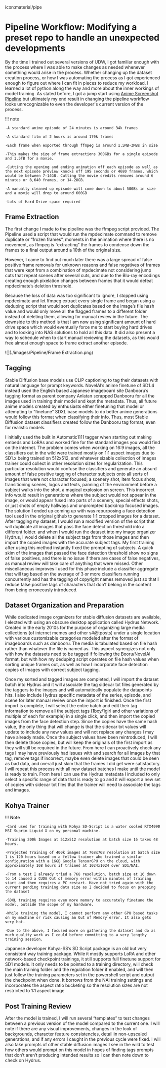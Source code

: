 icon:material/pipe
# Pipeline Workflow: Modifying a preset repo to handle an unexpected developments

By the time I trained out several versions of UDW, I got familiar enough with the process where I was able to make changes as needed whenever something would arise in the process. Whether changing up the dataset creation process, or how I was automating the process as I got experienced enough to figure out where I can fit in pieces to reduce my workload. I learned a lot of python along the way and more about the inner workings of model training. As stated before, I got a jump start using [Anime Screenshot Pipeline](https://github.com/cyber-meow/anime_screenshot_pipeline) but ultimately my end result in changing the pipeline workflow looks unrecognizable to even the developer's current version of the process.

!!! note
    
    -A standard anime episode of 24 minutes is around 34k frames
    
    -A standard film of 2 hours is around 170k frames
    
    -Each frame when exported through ffmpeg is around 1.5MB-3MBs in size
    
    -This makes the size of frame extractions 300GBs for a single episode and 1.5TB for a movie. 
    
    -Cutting the opening and ending animation off each episode as well as the next episode preview knocks off 195 seconds or 4680 frames, which would be between 7-14GB. Cutting the movie credits removes around 6 minutes or 8,640 frames, or 14-28GB.
    
    -A manually cleaned up episode will come down to about 50GBs in size and a movie will drop to around 600GB 
    
    -Lots of Hard Drive space required

## Frame Extraction 

The first change I made to the pipeline was the ffmpeg script provided. The Pipeline used a script that would run the mpdecimate command to remove duplicate or “frozen frames”, moments in the animation where there is no movement, as ffmpeg is “extracting” the frames to condense down the frames to a final output around a 10th of the original size. 

However, I came to find out much later there was a large spread of false positive frame removals for unknown reasons and false negatives of frames that were kept from a combination of mpdecimate not considering jump cuts that repeat scenes after several cuts, and due to the Blu-ray encodings creating enough pixelation changes between frames that it would defeat mpdecimate’s deletion threshold. 


Because the loss of data was too significant to ignore, I stopped using mpdecimate and let ffmpeg extract every single frame and began using a deduping script that would sort duplicates based on the image’s file hash value and would only move all the flagged frames to a different folder instead of deleting them, allowing for manual review in the future. The downside to this method is that I am now using significant amount of hard drive space which would eventually force me to start buying hard drives and to looking into NAS solutions to hold all this data. It did also present a way to schedule when to start manual reviewing the datasets, as this would free almost enough space to frame extract another episode.  

![](./images/Pipeline/Frame Extraction.png)

## Tagging
Stable Diffusion base models use CLIP captioning to tag their datasets with natural language for prompt keywords. NovelAI’s anime finetune of SD1.4 instead used the English based Japanese imageboard site Danbooru’s tagging format as parent company Anlatan scrapped Danbooru for all the images used in training their model and kept the metadata. Thus, all future anime models created by enthusiasts either finetuning that model or attempting to “finetune” SDXL base models to do better anime generations would follow this format when classifying their info. Thus, most Stable Diffusion dataset classifiers created follow the Danbooru tag format, even for realistic models.

I initially used the built in Automatic1111 tagger when starting out making embeds and LoRAs and worked fine for the standard images you would find on the internet. The problem comes when working on 16:9 images, all the classifiers out in the wild were trained mostly on 1:1 aspect images due to SD1.x being trained on 512x512, and whatever sizable collection of images trainer could collect in other resolution sizes for regularization. This particular resolution would confuse the classifiers and generate an absurd amount of false positive tagging of character subjects onto all sorts of images that were not character focused; a scenery shot, item focus shots, transitioning scenes, logos and texts, panning of the environment before a subject walks into the shot, a magical explosion on screen. This incorrect info would result in generations where the subject would not appear in the image, or would appear fused into parts of a scenery, special effects shots, or just shots of empty hallways and unprompted backdrop focused images. 
The solution I ended up coming up with was repurposing a face detection tool used in the original github to generate 1:1 cropped images for a dataset. After tagging my dataset, I would run a modified version of the script that will duplicate all images that pass the face detection threshold into a different folder. and when I would run the dataset into my image organizer Hydrus, I would delete all the subject tags from those images and then import the copied images with the accurate subject tags. 
My first training after using this method instantly fixed the prompting of subjects. A quick skim of the images that passed the face detection threshold show no signs of false positives, and there is no issue if there are cases of false negatives, as manual review will take care of anything that were missed. Other miscellaneous improves I used for this phase include a classifier aggregate that will tag based on the average of 3 or more classifiers running concurrently and has the tagging of copyright names removed just so that I reduce false positive tags of characters that don’t belong in the content from being erroneously introduced. 

## Dataset Organization and Preparation
While dedicated image organizers for stable diffusion datasets are available, I elected with using an obscure desktop application called Hydrus Network. Created in the early 2010s for the purpose of organizing large media collections (of internet memes and other s#@tposts) under a single location with various customizable categories modeled after the format of imageboards such as danbooru. The media is tabulated based on file hash rather than whatever the file is named as. This aspect synergizes not only with how the datasets need to be tagged if following the Booru/NovelAI format, but with how my deduping script operates on file hash values when sorting unique frames out, as well as how I incorporate face detection copies of images with correct subject tagging.

Once my sorted and tagged images are completed, I will import the dataset batch into Hydrus and it will associate the tag sidecar txt files generated by the taggers to the images and will automatically populate the datapoints hits. I also include Hydrus specific metadata of the series, episode, and scene for later manual review once the import is finished.
Once the first import is complete, I will select the entire batch and edit their tag information to remove all the subject tags (1boy/1girl and other variations of multiple of each for example) in a single click, and then import the copied images from the face detection step. Since the copies have the same hash value, the only thing that will change is that the sidecar txt values will update to include any new values and will not replace any changes I may have already made. Once the subject values have been reintroduced, I will then delete those copies, but will keep the originals of the first import as they will still be required in the future.
From here I can proactively check any tags I may have previously had issues with and search for all images by that tag, remove tags if incorrect, maybe even delete images that could be seen as bad data, and overall just skim that the frames I did get were satisfactory.
I will repeat this process with all new dataset batches I make until the model is ready to train. From here I can use the Hydrus metadata I included to only select a specific range of data that is ready to go and it will export a new set of copies with sidecar txt files that the trainer will need to associate the tags and images.

## Kohya Trainer
!!! Note

    -Card used for training with Kohya SD-Script is a water cooled RTX4090 MSI Suprim Liquid X on my personal machine.
    
    -Training 200k Images at 512x512 resolution at batch size 16 takes 48 hours. 
    
    -Projected Training of 400k images at 768x768 resolution at batch size 1 is 120 hours based on a fellow trainer who trained a similar configuration with a 16GB Google TensorGPU on the cloud, with approximately 168 hours if trained at 1024x1024 over SD1/NAI. 
    
    -From a test I already tried a 768 resolution, batch size at 16 down to 14 caused a CUDA Out of memory error within minutes of training start and then requires a PC restart. Have not tried again with the current pending training data size as I decided to focus on prepping the dataset
   
    -SDXL training requires even more memory to accurately finetune the model, outside the scope of my hardware.
    
    -While training the model, I cannot perform any other GPU based tasks on my machine or risk causing an Out of Memory error. It also gets very hot.
    
    -Due to the above, I focused more on gathering the dataset and do as much quality work as I could before committing to a very lengthy training session.

Japanese developer Kohya-SS’s SD Script package is an old but very consistent way training package. While it mostly supports LoRA and other network-based checkpoint trainings, it still supports full finetune support for SD1 models. It only needs to be pointed to a training directory, will check the main training folder and the regulation folder if enabled, and will then just follow the training parameters set in the powershell script and output the checkpoint when done. It borrows from the NAI training settings and incorporates the aspect ratio bucketing so the resolution sizes are not restricted to 1:1 aspect image

## Post Training Review
After the model is trained, I will run several “templates” to test changes between a previous version of the model compared to the current one. I will note if there are any visual improvements, changes in the look of backgrounds, character feature consistencies, detail in non-upscaled generations, and if any errors I caught in the previous cycle were fixed. I will also take prompts of other stable diffusion images I see in the wild to test how others would prompt on this model in hopes of finding tags prompts that don’t aren’t producing intended results so I can then note down to check on Hydrus. 

